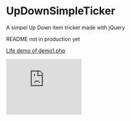 UpDownSimpleTicker
==================

A simpel Up Down item tricker made with jQuery


README not in production yet

<a target="_blank" href="http://htmlpreview.github.io/?https://github.com/woutervandenbrink/UpDownSimpleTicker/blob/d46cfa9b59a0fe0f34c798400410c3a82699ba45/demo1.php" title="life demo of demo1.php">Life demo of demo1.php<a>

<iframe src="http://htmlpreview.github.io/?https://github.com/woutervandenbrink/UpDownSimpleTicker/blob/d46cfa9b59a0fe0f34c798400410c3a82699ba45/demo1.php" style ="margin:0px;padding:0px" allowtransparency="allowtransparency" width="203px" scrolling="no" id="iframe1" marginheight="0" frameborder="0" onLoad="autoResize('iframe1');"></iframe><!-- see http://stackoverflow.com/questions/819416/adjust-width-height-of-iframe-to-fit-with-content-in-it*/; -->
